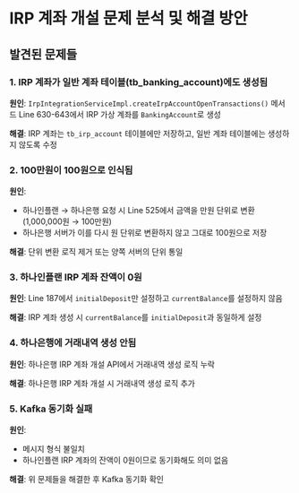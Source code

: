 # IRP 계좌 개설 문제 분석 및 해결 방안

## 발견된 문제들

### 1. IRP 계좌가 일반 계좌 테이블(tb_banking_account)에도 생성됨
**원인**: `IrpIntegrationServiceImpl.createIrpAccountOpenTransactions()` 메서드 Line 630-643에서 IRP 가상 계좌를 `BankingAccount`로 생성

**해결**: IRP 계좌는 `tb_irp_account` 테이블에만 저장하고, 일반 계좌 테이블에는 생성하지 않도록 수정

### 2. 100만원이 100원으로 인식됨
**원인**: 
- 하나인플랜 → 하나은행 요청 시 Line 525에서 금액을 만원 단위로 변환 (1,000,000원 → 100만원)
- 하나은행 서버가 이를 다시 원 단위로 변환하지 않고 그대로 100원으로 저장

**해결**: 단위 변환 로직 제거 또는 양쪽 서버의 단위 통일

### 3. 하나인플랜 IRP 계좌 잔액이 0원
**원인**: Line 187에서 `initialDeposit`만 설정하고 `currentBalance`를 설정하지 않음

**해결**: IRP 계좌 생성 시 `currentBalance`를 `initialDeposit`과 동일하게 설정

### 4. 하나은행에 거래내역 생성 안됨
**원인**: 하나은행 IRP 계좌 개설 API에서 거래내역 생성 로직 누락

**해결**: 하나은행 IRP 계좌 개설 시 거래내역 생성 로직 추가

### 5. Kafka 동기화 실패
**원인**: 
- 메시지 형식 불일치
- 하나인플랜 IRP 계좌의 잔액이 0원이므로 동기화해도 의미 없음

**해결**: 위 문제들을 해결한 후 Kafka 동기화 확인



